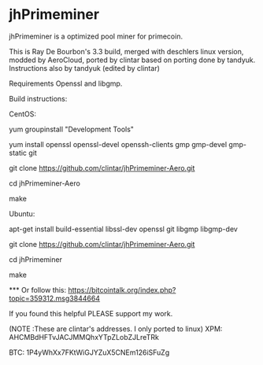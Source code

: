 jhPrimeminer
============

jhPrimeminer is a optimized pool miner for primecoin.

This is Ray De Bourbon's 3.3 build, merged with deschlers linux version, 
modded by AeroCloud, ported by clintar based on porting done by tandyuk.
Instructions also by tandyuk (edited by clintar)

Requirements
Openssl and libgmp.



Build instructions:

CentOS:

yum groupinstall "Development Tools"

yum install openssl openssl-devel openssh-clients gmp gmp-devel gmp-static git

git clone https://github.com/clintar/jhPrimeminer-Aero.git

cd jhPrimeminer-Aero

make


Ubuntu:

apt-get install build-essential libssl-dev openssl git libgmp libgmp-dev

git clone https://github.com/clintar/jhPrimeminer-Aero.git

cd jhPrimeminer

make

*** Or follow this: https://bitcointalk.org/index.php?topic=359312.msg3844664

If you found this helpful PLEASE support my work.

(NOTE :These are clintar's addresses. I only ported to linux)
XPM: AHCMBdHFTvJACJMMQhxYTpZLobZJLreTRk

BTC: 1P4yWhXx7FKtWiGJYZuX5CNEm126iSFuZg
